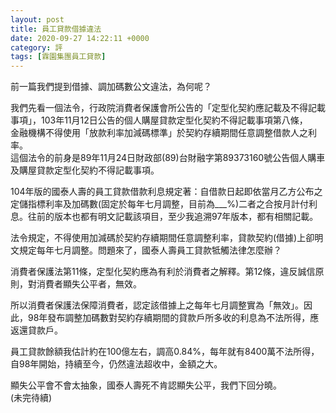 ```yaml
---
layout: post
title: 員工貸款借據違法
date: 2020-09-27 14:22:11 +0000
category: 評
tags: [霖園集團員工貸款]
---
```


前一篇我們提到借據、調加碼數公文違法，為何呢？

我們先看一個法令，行政院消費者保護會所公告的「定型化契約應記載及不得記載事項」，103年11月12日公告的個人購屋貸款定型化契約不得記載事項第八條，<br>
金融機構不得使用「放款利率加減碼標準」於契約存續期間任意調整借款人之利率。<br>
這個法令的前身是89年11月24日財政部(89)台財融字第89373160號公告個人購車及購屋貸款定型化契約不得記載事項。

104年版的國泰人壽的員工貸款借款利息規定著：自借款日起即依當月乙方公布之定儲指標利率及加碼數(固定於每年七月調整，目前為___%)二者之合按月計付利息。往前的版本也都有明文記載該項目，至少我追溯97年版本，都有相關記載。

法令規定，不得使用加減碼於契約存續期間任意調整利率，貸款契約(借據)上卻明文規定每年七月調整。問題來了，國泰人壽員工貸款牴觸法律怎麼辦？

消費者保護法第11條，定型化契約應為有利於消費者之解釋。第12條，違反誠信原則，對消費者顯失公平者，無效。

所以消費者保護法保障消費者，認定該借據上之每年七月調整實為「無效」。因此，98年發布調整加碼數對契約存續期間的貸款戶所多收的利息為不法所得，應返還貸款戶。

員工貸款餘額我估計約在100億左右，調高0.84%，每年就有8400萬不法所得，自98年開始，持續至今，仍然違法超收中，金額之大。

顯失公平會不會太抽象，國泰人壽死不肯認顯失公平，我們下回分曉。<br>
(未完待續)
